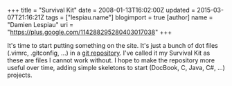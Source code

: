 +++
title = "Survival Kit"
date = 2008-01-13T16:02:00Z
updated = 2015-03-07T21:16:21Z
tags = ["lespiau.name"]
blogimport = true 
[author]
	name = "Damien Lespiau"
	uri = "https://plus.google.com/114288295280403017038"
+++

It's time to start putting something on the site. It's just a bunch of dot files (.vimrc, .gitconfig, ...) in a <a href="http://git.lespiau.name/cgit/sk/tree/">git repository</a>. I've called it my Survival Kit as these are files I cannot work without. I hope to make the repository more useful over time, adding simple skeletons to start (DocBook, C, Java, C#, ...) projects.
